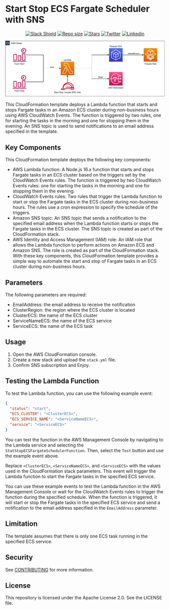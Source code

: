 # Start Stop ECS Fargate Scheduler with SNS 

<p align="center">
  <a href="https://join.slack.com/t/yrisgroupe/shared_invite/zt-1q51z8dmv-GC0XzUSclzBnUQ0tpKhznw"><img alt="Slack Shield" src="https://img.shields.io/badge/slack-yris-brightgreen.svg?logo=slack"></a>
  <a href="https://github.com/Yris-ops/start-stop-ecs-fargate-scheduler-sns"><img alt="Repo size" src="https://img.shields.io/github/repo-size/Yris-ops/start-stop-ecs-fargate-scheduler-sns"></a>
  <a href="https://github.com/Yris-ops/start-stop-ecs-fargate-scheduler-sns"><img alt="Stars" src="https://img.shields.io/github/stars/Yris-ops/start-stop-ecs-fargate-scheduler-sns"></a>
  <a href="https://twitter.com/cz_antoine"><img alt="Twitter" src="https://img.shields.io/twitter/follow/cz_antoine?style=social"></a>
  <a href="https://www.linkedin.com/in/antoine-cichowicz-837575b1"><img alt="Linkedin" src="https://img.shields.io/badge/-Antoine-blue?style=flat-square&logo=Linkedin&logoColor=white"></a>
<p>

![Start Stop ECS Fargate Scheduler with SNS Notification](./img/StartStopECSFargateScheduler.png)

This CloudFormation template deploys a Lambda function that starts and stops Fargate tasks in an Amazon ECS cluster during non-business hours using AWS CloudWatch Events. The function is triggered by two rules, one for starting the tasks in the morning and one for stopping them in the evening. An SNS topic is used to send notifications to an email address specified in the template.

## Key Components

This CloudFormation template deploys the following key components:

- AWS Lambda function: A Node.js 16.x function that starts and stops Fargate tasks in an ECS cluster based on the triggers set by the CloudWatch Events rules. The function is triggered by two CloudWatch Events rules: one for starting the tasks in the morning and one for stopping them in the evening.
- CloudWatch Events rules: Two rules that trigger the Lambda function to start or stop the Fargate tasks in the ECS cluster during non-business hours. The rules use a cron expression to specify the schedule of the triggers.
- Amazon SNS topic: An SNS topic that sends a notification to the specified email address when the Lambda function starts or stops the Fargate tasks in the ECS cluster. The SNS topic is created as part of the CloudFormation stack.
- AWS Identity and Access Management (IAM) role: An IAM role that allows the Lambda function to perform actions on Amazon ECS and Amazon SNS. The role is created as part of the CloudFormation stack.
With these key components, this CloudFormation template provides a simple way to automate the start and stop of Fargate tasks in an ECS cluster during non-business hours.

## Parameters

The following parameters are required:

- EmailAddress: the email address to receive the notification
- ClusterRegion: the region where the ECS cluster is located
- ClusterECS: the name of the ECS cluster
- ServiceNameECS: the name of the ECS service
- ServiceECS: the name of the ECS task

## Usage

1. Open the AWS CloudFormation console.
1. Create a new stack and upload the `stack.yml` file.
1. Confirm SNS subscription and Enjoy.

## Testing the Lambda Function

To test the Lambda function, you can use the following example event:

``` json
{
  "status": "start",
  "ECS_CLUSTER": "<ClusterECS>",
  "ECS_SERVICE_NAME": "<ServiceNameECS>",
  "service": "<ServiceECS>"
}
```

You can test the function in the AWS Management Console by navigating to the Lambda service and selecting the `StatStopECSFargateSchedulerFunction`. Then, select the `Test` button and use the example event above.

Replace `<ClusterECS>`, `<ServiceNameECS>`, and `<ServiceECS>` with the values used in the CloudFormation stack parameters. This event will trigger the Lambda function to start the Fargate tasks in the specified ECS service.

You can use these example events to test the Lambda function in the AWS Management Console or wait for the CloudWatch Events rules to trigger the function during the specified schedule. When the function is triggered, it will start or stop the Fargate tasks in the specified ECS service and send a notification to the email address specified in the `EmailAddress` parameter.

## Limitation

The template assumes that there is only one ECS task running in the specified ECS service.

## Security

See [CONTRIBUTING](CONTRIBUTING.md#security-issue-notifications) for more information.

## License

This repository is licensed under the Apache License 2.0. See the LICENSE file.